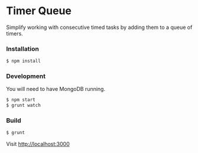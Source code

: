 # Timer Queue 

Simplify working with consecutive timed tasks by adding them to a queue of timers.

### Installation

````bash
$ npm install
````

### Development

You will need to have MongoDB running.

````bash
$ npm start 
$ grunt watch
````

### Build

````bash
$ grunt
````

Visit [http://localhost:3000](http://localhost:3000)
